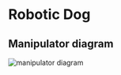 # Robotic Dog
## Manipulator diagram

![manipulator diagram](https://github.com/user-attachments/assets/9b4d97b2-c81c-4415-b9cb-c7aa37436ce1)

